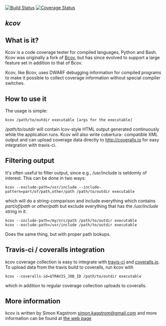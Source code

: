 [![Build Status](https://travis-ci.org/SimonKagstrom/kcov.svg?branch=master)](https://travis-ci.org/SimonKagstrom/kcov) [![Coverage Status](https://img.shields.io/coveralls/SimonKagstrom/kcov.svg)](https://coveralls.io/r/SimonKagstrom/kcov?branch=master)

## *kcov*

What is it?
-----------
Kcov is a code coverage tester for compiled languages, Python and Bash.
Kcov was originally a fork of [Bcov](http://bcov.sf.net), but has since
evolved to support a large feature set in addition to that of Bcov.

Kcov, like Bcov, uses DWARF debugging information for compiled programs to
make it possible to collect coverage information without special compiler
switches.

How to use it
-------------
The usage is simple:

```
kcov /path/to/outdir executable [args for the executable]
```

*/path/to/outdir* will contain lcov-style HTML output generated
continuously while the application runs. Kcov will also write cobertura-
compatible XML output and can upload coverage data directly to
http://coveralls.io for easy integration with travis-ci.

Filtering output
----------------
It's often useful to filter output, since e.g., /usr/include is seldomly of interest.
This can be done in two ways:

```
kcov --exclude-path=/usr/include --include-pattern=part/of/path,other/path /path/to/outdir executable
```

which will do a string-comparison and include everything which contains
*part/of/path* or *other/path* but exclude everything that has the
*/usr/include* string in it.

```
kcov --include-path=/my/src/path /path/to/outdir executable
kcov --exclude-path=/usr/include /path/to/outdir executable
```

Does the same thing, but with proper path lookups.

Travis-ci / coveralls integration
---------------------------------
kcov coverage collection is easy to integrate with [travis-ci](http://travis-ci.org) and
[coveralls.io](http://coveralls.io). To upload data from the travis build to coveralls,
run kcov with

```
kcov --coveralls-id=$TRAVIS_JOB_ID /path/to/outdir executable
```

which in addition to regular coverage collection uploads to coveralls.


More information
----------------
kcov is written by Simon Kagstrom <simon.kagstrom@gmail.com> and more
information can be found at [the web page](http://simonkagstrom.github.com/kcov/index.html)
